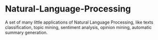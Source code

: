 # Natural-Language-Processing
A set of many little applications of Natural Language Processing, like texts classification, topic mining, sentiment analysis, opinion mining, automatic summary generation.

